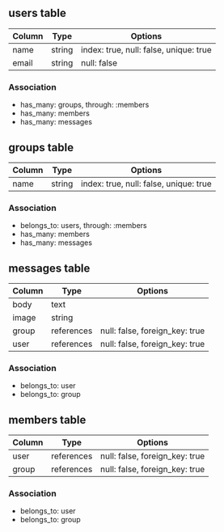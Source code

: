## users table

|Column|Type|Options|
|------|----|-------|
|name|string|index: true, null: false, unique: true|
|email|string|null: false|

### Association
- has_many: groups, through: :members
- has_many: members
- has_many: messages

## groups table

|Column|Type|Options|
|------|----|-------|
|name|string|index: true, null: false, unique: true|

### Association
- belongs_to: users, through: :members
- has_many: members
- has_many: messages

## messages table

|Column|Type|Options|
|------|----|-------|
|body|text||
|image|string||
|group|references|null: false, foreign_key: true|
|user|references|null: false, foreign_key: true|

### Association
- belongs_to: user
- belongs_to: group

## members table

|Column|Type|Options|
|------|----|-------|
|user|references|null: false, foreign_key: true|
|group|references|null: false, foreign_key: true|

### Association
- belongs_to: user
- belongs_to: group